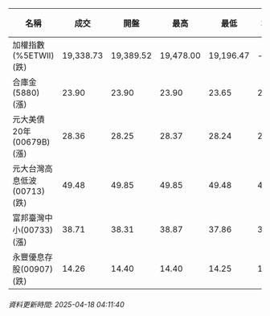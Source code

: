 | 名稱 | 成交 | 開盤 | 最高 | 最低 | 均價 | 成交金額(億) | 昨收 | 漲跌幅 | 漲跌 | 總量 | 昨量 | 振幅 |
| -------- | -------- | -------- | -------- |-------- | -------- | -------- |-------- |-------- |-------- | -------- | -------- |-------- |
|加權指數(%5ETWII) (跌)|19,338.73|19,389.52|19,478.00|19,196.47|-|2,516.05|19,468.00|0.66%|129.27|4,562,733|0|1.45%|
|合庫金(5880) (漲)|23.90|23.90|23.90|23.65|23.83|1.12|23.85|0.21%|0.05|4,695|9,629|1.05%|
|元大美債20年(00679B) (漲)|28.36|28.25|28.37|28.24|28.30|12.63|28.19|0.60%|0.17|44,628|103,250|0.46%|
|元大台灣高息低波(00713) (跌)|49.48|49.85|49.85|49.48|49.60|7.63|50.00|1.04%|0.52|15,383|11,743|0.74%|
|富邦臺灣中小(00733) (漲)|38.71|38.31|38.87|37.86|38.33|0.798|38.50|0.55%|0.21|2,083|2,006|2.62%|
|永豐優息存股(00907) (跌)|14.26|14.40|14.40|14.25|14.28|0.202|14.43|1.18%|0.17|1,417|1,665|1.04%|
###### 資料更新時間: 2025-04-18 04:11:40